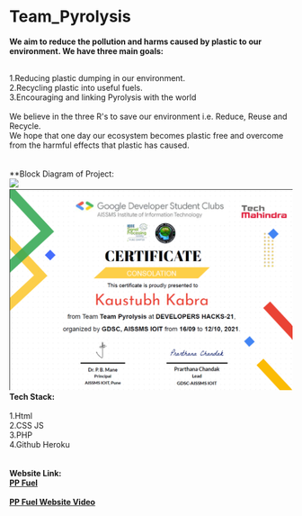 # Team_Pyrolysis

**We aim to reduce the pollution and harms caused by plastic to our environment. We have three main goals:**<br><br>

1.Reducing plastic dumping in our environment.<br>
2.Recycling plastic into useful fuels.<br>
3.Encouraging and linking Pyrolysis with the world<br><br>
We believe in the three R's to save our environment i.e. Reduce, Reuse and Recycle.<br>
We hope that one day our ecosystem becomes plastic free and overcome from the harmful effects that plastic has caused.<br><br><br>
**Block Diagram of Project:<br>
<img src='BLOCK DIAGRAM/PP_FUEL_BLOCK DIAGRAM.png'>
<br>
<img src='Kaustubh Kabra_DeveloperHacks-21_CertificateOfRecognition.png'>
<br> 
**Tech Stack:**<br><br>
1.Html<br>
2.CSS JS <br>
3.PHP<br>
4.Github Heroku<br>
<br><br>
**Website Link:**<br>
**<a href="https://ppfueldeveloperhacks.herokuapp.com/index.html">PP Fuel</a>**
<br>
<br>
**<a href="https://youtu.be/aQHee76Ag7c">PP Fuel Website Video</a>**
